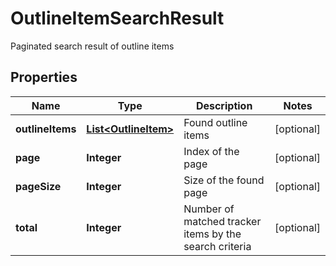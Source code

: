 

# OutlineItemSearchResult

Paginated search result of outline items

## Properties

| Name | Type | Description | Notes |
|------------ | ------------- | ------------- | -------------|
|**outlineItems** | [**List&lt;OutlineItem&gt;**](OutlineItem.md) | Found outline items |  [optional] |
|**page** | **Integer** | Index of the page |  [optional] |
|**pageSize** | **Integer** | Size of the found page |  [optional] |
|**total** | **Integer** | Number of matched tracker items by the search criteria |  [optional] |



